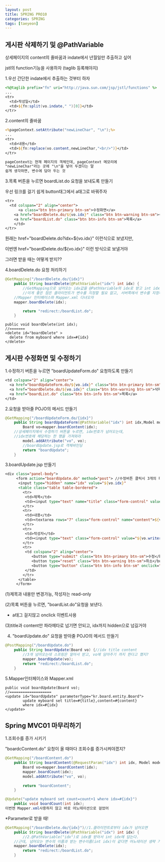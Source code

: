 ```yaml
---
layout: post
title: SPRING PRO10
categories: SPRING
tags: [taeyeon]
---
```


##   게시판 삭제하기 및 @PathVariable

상세페이지의 content의 줄바꿈과 indate에서 년월일만 추출하고 싶어

jstl의 function기능을 사용하자 (taglib 등록해야지)

1.우선 간단한 indate에서 추출하는 것부터 하자

```1=boardContent.jsp
<%@taglib prefix="fn" uri="http://java.sun.com/jsp/jstl/functions" %>
...
<tr>
  <td>작성일</td>
  <td>${fn:split(vo.indate," ")[0]}</td>
</tr>
```

2.content의 줄바꿈
```2=boardContent.jsp
<%pageContext.setAttribute("newLineChar", "\n");%>
...
<tr>
  <td>내용</td>
  <td>${fn:replace(vo.content,newLineChar,"<br/>")}</td>
</tr>

pageContext는 현재 페이지의 객체인데, pageContext 메모리에
"newLineChar"라는 곳에 "\n"을 넣어 두겠다는 말
쉽게 생각하면, 변수에 담아 두는 것
```

3.목록 버튼을 누르면 boardList.do 요청을 보내도록 만들기

우선 링크를 걸기 쉽게 button태그에서 a태그로 바꿔주자
```3=boardContent.jsp
<tr>
  <td colspan="2" align="center">
	  <a class="btn btn-primary btn-sm">수정화면</a>
  	<a href="boardDelete.do/${vo.idx}" class="btn btn-warning btn-sm">삭제</a>
  	<a href="boardList.do" class="btn btn-info btn-sm">목록</a>
	</td>
</tr>
```
원래는 href="boardDelete.do?idx=${vo.idx}" 이런식으로 보냈지만,

이번엔 href="boardDelete.do/${vo.idx}" 이런 방식으로 보낼거야 

그러면 받을 때는 어떻게 받지??

4.boardDelete.do 요청 처리하기

```4=BoardController.java
@GetMapping("/boardDelete.do/{idx}")
	public String boardDelete(@PathVariable("idx") int idx) {
		//GetMapping으로 넘어오는 idx값을 @PathVariable의 idx로 받고 int idx에 저장 
		//이게 좋은 점은 클라이언트가 변수를 지정할 필요 없고, 서버쪽에서 변수를 지정하면 되니까 편함
    //Mapper 인터페이스와 Mapper.xml 다녀오자
    mapper.boardDelete(idx);

		return "redirect:/boardList.do"; 
	}
```

```5=BoardMapper.java&xml
public void boardDelete(int idx);
//=======
<delete id="boardDelete" >
  delete from myboard where idx=#{idx}
</delete>
```

## 게시판 수정화면 및 수정하기

1.수정하기 버튼을 누르면 "boardUpdateForm.do" 요청하도록 만들기

```1=boardContent.jsp
<td colspan="2" align="center">
  <a href="boardUpdateForm.do/${vo.idx}" class="btn btn-primary btn-sm">수정화면</a>
  <a href="boardDelete.do/${vo.idx}" class="btn btn-warning btn-sm">삭제</a>
  <a href="boardList.do" class="btn btn-info btn-sm">목록</a>
</td>
```

2.요청을 받아줄 POJO의 메서드 만들기

```2=BoardController.java
@GetMapping("/boardUpdateForm.do/{idx}")
	public String boardUpdateForm(@PathVariable("idx") int idx,Model model) {
		Board vo=mapper.boardContent(idx);
    //상세페이지에서 수정하기 버튼을 누르면, idx번호가 넘어오는데,
    //idx번호에 해당하는 한 행을 가져와라
		model.addAttribute("vo", vo);
		//boardUpdate.jsp로 객체바인딩
		return "boardUpdate";
	}
```

3.boardUpdate.jsp 만들기

```3=boardUpdate.jsp
<div class="panel-body">
     <form action="boardUpdate.do" method="post"> //수정버튼 클릭시 3개의 파라메타를 넘김
      <input type="hidden" name="idx" value="${vo.idx}" 
      <table class="table table-bordered">
      	<tr>
      	 <td>제목</td>
      	 <td><input type="text" name="title" class="form-control" value="${vo.title}"/></td>
      	</tr>
      	<tr>
      	 <td>내용</td>
      	 <td><textarea rows="7" class="form-control" name="content">${vo.content}</textarea></td>
      	</tr>
      	<tr>
      	 <td>작성자</td>
      	 <td><input type="text" class="form-control" value="${vo.writer}" readonly="readonly"/></td>
      	</tr>
      	<tr>
      	 <td colspan="2" aling="center">
      	  	<button type="submit" class="btn btn-primary btn-sm">수정</button>
      	  	<button type="reset" class="btn btn-warning btn-sm">취소</button>
      	  	<button type="button" class="btn btn-info btn-sm" onclick="location.href='boardList.do'">목록</button>
      	 </td>
      	</tr>
      </table>
     </form>
```

(1)제목과 내용만 변경가능, 작성자는 read-only

(2)목록 버튼을 누르면, "boardList.do"요청을 보낸다.

- a태그 걸지않고 onclick 이벤트사용

(3)title과 content만 파라메타로 넘기면 안되고, idx까지 hidden으로 넘길거야

4. "boardUpdate.do" 요청을 받아줄 POJO의 메서드 만들기

```4=BoardController.java
@PostMapping("/boardUpdate.do")
	public String boardUpdate(Board vo) {//idx title content
		//3개 넘어오는데 스프링은 알아서 받고, vo에 담아주기 까지 한다고 했지?
		mapper.boardUpdate(vo);
		return "redirect:/boardList.do";
	}
```

5.Mapper인터페이스와 Mapper.xml
```5=BoardMapper.java&xml
public void boardUpdate(Board vo);
//===================
<update id="boardUpdate" parameterType="kr.board.entity.Board">
		update myboard set title=#{title},content=#{content} 
		where idx=#{idx}
</update>
```

## Spring MVC01 마무리하기

1.조회수를 증가 시키기

"boardcContent.do" 요청이 올 때마다 조회수를 증가시켜야겠지?

```1=BoardCotroller.java
@GetMapping("/boardContent.do")
	public String boardContent(@RequestParam("idx") int idx, Model model) {
		Board vo=mapper.boardContent(idx);
		mapper.boardCount(idx);
		model.addAttribute("vo", vo);
		
		return "boardContent";
	}
```

```2=BoardMapper.java
@Update("update myboard set count=count+1 where idx=#{idx}")
	public void boardCount(int idx);
이번엔 Mapper.xml사용하지 않고 바로 어노테이션으로 걸었어
```

*Parameter로 받을 때!
```java
@GetMapping("/boardDelete.do/{idx}")//1.클라이언트로부터 idx가 넘어오면
	public String boardDelete(@PathVariable("idx") int idx) {
		//2.@PathVariable("idx")로 idx를 받아서 int idx에 담는다.
    //근데, 넘어오는 변수의 이름과 받는 변수이름(int idx)이 같다면 어노테이션 생략 가능
    mapper.boardDelete(idx);
		return "redirect:/boardList.do";
	}
```

